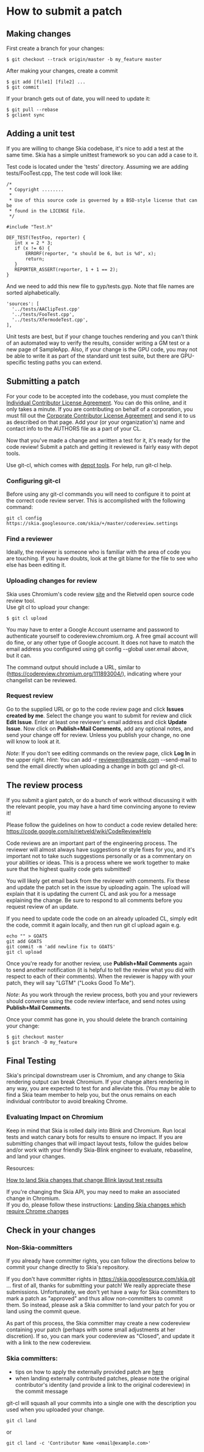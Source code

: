 How to submit a patch
=====================


Making changes
--------------

First create a branch for your changes:

~~~~
$ git checkout --track origin/master -b my_feature master
~~~~

After making your changes, create a commit

~~~~
$ git add [file1] [file2] ...
$ git commit
~~~~

If your branch gets out of date, you will need to update it:

~~~~
$ git pull --rebase
$ gclient sync
~~~~


Adding a unit test
------------------

If you are willing to change Skia codebase, it's nice to add a test at the same
time. Skia has a simple unittest framework so you can add a case to it.

Test code is located under the 'tests' directory. Assuming we are adding
tests/FooTest.cpp, The test code will look like:

<!--?prettify?-->
~~~~
/*
 * Copyright ........
 *
 * Use of this source code is governed by a BSD-style license that can be
 * found in the LICENSE file.
 */

#include "Test.h"

DEF_TEST(TestFoo, reporter) {
   int x = 2 * 3;
   if (x != 6) {
       ERRORF(reporter, "x should be 6, but is %d", x);
       return;
   }
   REPORTER_ASSERT(reporter, 1 + 1 == 2);
}
~~~~

And we need to add this new file to gyp/tests.gyp. Note that file names are
sorted alphabetically.

<!--?prettify?-->
~~~~
'sources': [
  '../tests/AAClipTest.cpp'
  '../tests/FooTest.cpp',
  '../tests/XfermodeTest.cpp',
],
~~~~

Unit tests are best, but if your change touches rendering and you can't think of
an automated way to verify the results, consider writing a GM test or a new page
of SampleApp. Also, if your change is the GPU code, you may not be able to write
it as part of the standard unit test suite, but there are GPU-specific testing
paths you can extend.


Submitting a patch
------------------

For your code to be accepted into the codebase, you must complete the
[Individual Contributor License
Agreement](http://code.google.com/legal/individual-cla-v1.0.html). You can do
this online, and it only takes a minute. If you are contributing on behalf of a
corporation, you must fill out the [Corporate Contributor License Agreement](http://code.google.com/legal/corporate-cla-v1.0.html) 
and send it to us as described on that page. Add your (or your organization's) 
name and contact info to the AUTHORS file as a part of your CL.

Now that you've made a change and written a test for it, it's ready for the code
review! Submit a patch and getting it reviewed is fairly easy with depot tools.

Use git-cl, which comes with [depot tools](http://sites.google.com/a/chromium.org/dev/developers/how-tos/install-depot-tools).
For help, run git-cl help.

### Configuring git-cl

Before using any git-cl commands you will need to configure it to point at the
correct code review server. This is accomplished with the following command:

~~~~
git cl config https://skia.googlesource.com/skia/+/master/codereview.settings
~~~~

### Find a reviewer

Ideally, the reviewer is someone who is familiar with the area of code you are
touching. If you have doubts, look at the git blame for the file to see who else
has been editing it.

### Uploading changes for review

Skia uses Chromium's code review [site](http://codereview.chromium.org) and the 
Rietveld open source code review tool.  
Use git cl to upload your change:
~~~~
$ git cl upload 
~~~~

You may have to enter a Google Account username and password to authenticate
yourself to codereview.chromium.org. A free gmail account will do fine, or any
other type of Google account.  It does not have to match the email address you
configured using git config --global user.email above, but it can.

The command output should include a URL, similar to
(https://codereview.chromium.org/111893004/), indicating where your changelist
can be reviewed.

### Request review

Go to the supplied URL or go to the code review page and click **Issues created
by me**. Select the change you want to submit for review and click **Edit
Issue**. Enter at least one reviewer's email address and click **Update Issue**.
Now click on **Publish+Mail Comments**, add any optional notes, and send your
change off for review. Unless you publish your change, no one will know to look
at it.

_Note_: If you don't see editing commands on the review page, click **Log In**
in the upper right. _Hint_: You can add -r reviewer@example.com --send-mail to
send the email directly when uploading a change in both gcl and git-cl.


The review process
------------------

If you submit a giant patch, or do a bunch of work without discussing it with
the relevant people, you may have a hard time convincing anyone to review it!

Please follow the guidelines on how to conduct a code review detailed here:
https://code.google.com/p/rietveld/wiki/CodeReviewHelp

Code reviews are an important part of the engineering process. The reviewer will
almost always have suggestions or style fixes for you, and it's important not to
take such suggestions personally or as a commentary on your abilities or ideas.
This is a process where we work together to make sure that the highest quality
code gets submitted!

You will likely get email back from the reviewer with comments. Fix these and
update the patch set in the issue by uploading again. The upload will explain
that it is updating the current CL and ask you for a message explaining the
change. Be sure to respond to all comments before you request review of an
update.

If you need to update code the code on an already uploaded CL, simply edit the
code, commit it again locally, and then run git cl upload again e.g.

~~~~
echo "" > GOATS
git add GOATS
git commit -m 'add newline fix to GOATS'
git cl upload
~~~~

Once you're ready for another review, use **Publish+Mail Comments** again to
send another notification (it is helpful to tell the review what you did with
respect to each of their comments). When the reviewer is happy with your patch,
they will say "LGTM" ("Looks Good To Me").

_Note_: As you work through the review process, both you and your reviewers
should converse using the code review interface, and send notes using
**Publish+Mail Comments**.

Once your commit has gone in, you should delete the branch containing your change:

~~~~
$ git checkout master
$ git branch -D my_feature
~~~~


Final Testing
-------------

Skia's principal downstream user is Chromium, and any change to Skia rendering
output can break Chromium. If your change alters rendering in any way, you are
expected to test for and alleviate this. (You may be able to find a Skia team
member to help you, but the onus remains on each individual contributor to avoid
breaking Chrome.

### Evaluating Impact on Chromium

Keep in mind that Skia is rolled daily into Blink and Chromium.  Run local tests
and watch canary bots for results to ensure no impact.  If you are submitting
changes that will impact layout tests, follow the guides below and/or work with
your friendly Skia-Blink engineer to evaluate, rebaseline, and land your
changes.

Resources:

[How to land Skia changes that change Blink layout test results](../chrome/layouttest)

If you're changing the Skia API, you may need to make an associated change in Chromium.  
If you do, please follow these instructions: [Landing Skia changes which require Chrome changes](../chrome/changes)


Check in your changes
---------------------

### Non-Skia-committers

If you already have committer rights, you can follow the directions below to
commit your change directly to Skia's repository.

If you don't have committer rights in https://skia.googlesource.com/skia.git ...
first of all, thanks for submitting your patch!  We really appreciate these
submissions.  Unfortunately, we don't yet have a way for Skia committers to mark
a patch as "approved" and thus allow non-committers to commit them.  So instead,
please ask a Skia committer to land your patch for you or land using the commit
queue.

As part of this process, the Skia committer may create a new codereview
containing your patch (perhaps with some small adjustments at her discretion).
If so, you can mark your codereview as "Closed", and update it with a link to
the new codereview.

### Skia committers: 
  *  tips on how to apply the externally provided patch are [here](./patch)
  *  when landing externally contributed patches, please note the original 
     contributor's identity (and provide a link to the original codereview) in the commit message

git-cl will squash all your commits into a single one with the description you used when you uploaded your change.

~~~~
git cl land
~~~~
or
~~~~
git cl land -c 'Contributor Name <email@example.com>'
~~~~
